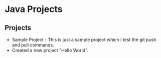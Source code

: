 # Java Projects

## Projects

- Sample Project - This is just a sample project which I test the git push and pull commands.
- Created a new project "Hello World".